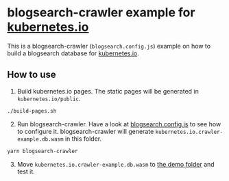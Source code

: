 # blogsearch-crawler example for [kubernetes.io]

This is a blogsearch-crawler (`blogsearch.config.js`) example on how to build
a blogsearch database for [kubernetes.io].

## How to use

1. Build kubernetes.io pages. The static pages will be generated in `kubernetes.io/public`.

```bash
./build-pages.sh
```

2. Run blogsearch-crawler. Have a look at [blogsearch.config.js] to see how to configure it. blogsearch-crawler will generate `kubernetes.io.crawler-example.db.wasm` in this folder.

```bash
yarn blogsearch-crawler
```

3. Move `kubernetes.io.crawler-example.db.wasm` to [the demo folder](../../demo) and test it.

[kubernetes.io]: https://github.com/kubernetes/website
[blogsearch.config.js]: ./blogsearch.config.js
